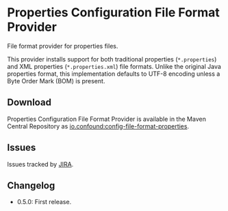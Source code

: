 # Properties Configuration File Format Provider

File format provider for properties files.

This provider installs support for both traditional properties (`*.properties`) and XML properties (`*.properties.xml`) file formats. Unlike the original Java properties format, this implementation defaults to UTF-8 encoding unless a Byte Order Mark (BOM) is present.

## Download

Properties Configuration File Format Provider is available in the Maven Central Repository as [io.confound:config-file-format-properties](https://search.maven.org/#search%7Cga%7C1%7Cg%3A%22oi.confound%22%20AND%20a%3A%config-file-format-properties-provider%22).

## Issues

Issues tracked by [JIRA](https://globalmentor.atlassian.net/projects/CONFOUND).

## Changelog

- 0.5.0: First release.
